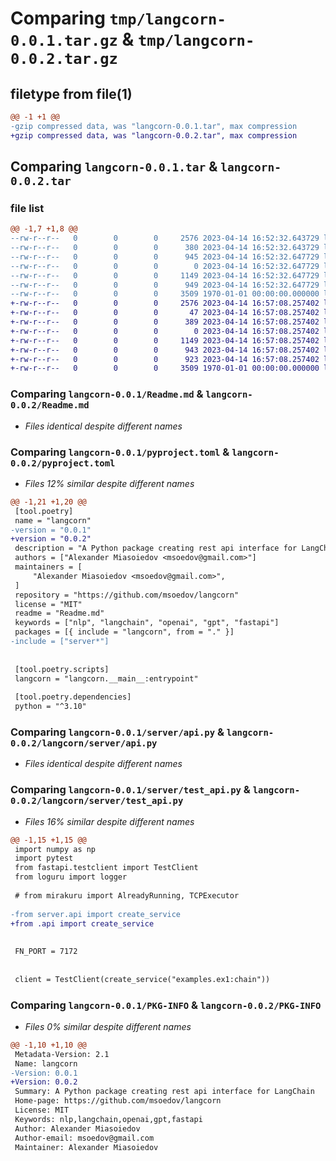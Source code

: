 # Comparing `tmp/langcorn-0.0.1.tar.gz` & `tmp/langcorn-0.0.2.tar.gz`

## filetype from file(1)

```diff
@@ -1 +1 @@
-gzip compressed data, was "langcorn-0.0.1.tar", max compression
+gzip compressed data, was "langcorn-0.0.2.tar", max compression
```

## Comparing `langcorn-0.0.1.tar` & `langcorn-0.0.2.tar`

### file list

```diff
@@ -1,7 +1,8 @@
--rw-r--r--   0        0        0     2576 2023-04-14 16:52:32.643729 langcorn-0.0.1/Readme.md
--rw-r--r--   0        0        0      380 2023-04-14 16:52:32.643729 langcorn-0.0.1/langcorn/__main__.py
--rw-r--r--   0        0        0      945 2023-04-14 16:52:32.647729 langcorn-0.0.1/pyproject.toml
--rw-r--r--   0        0        0        0 2023-04-14 16:52:32.647729 langcorn-0.0.1/server/__init__.py
--rw-r--r--   0        0        0     1149 2023-04-14 16:52:32.647729 langcorn-0.0.1/server/api.py
--rw-r--r--   0        0        0      949 2023-04-14 16:52:32.647729 langcorn-0.0.1/server/test_api.py
--rw-r--r--   0        0        0     3509 1970-01-01 00:00:00.000000 langcorn-0.0.1/PKG-INFO
+-rw-r--r--   0        0        0     2576 2023-04-14 16:57:08.257402 langcorn-0.0.2/Readme.md
+-rw-r--r--   0        0        0       47 2023-04-14 16:57:08.257402 langcorn-0.0.2/langcorn/__init__.py
+-rw-r--r--   0        0        0      389 2023-04-14 16:57:08.257402 langcorn-0.0.2/langcorn/__main__.py
+-rw-r--r--   0        0        0        0 2023-04-14 16:57:08.257402 langcorn-0.0.2/langcorn/server/__init__.py
+-rw-r--r--   0        0        0     1149 2023-04-14 16:57:08.257402 langcorn-0.0.2/langcorn/server/api.py
+-rw-r--r--   0        0        0      943 2023-04-14 16:57:08.257402 langcorn-0.0.2/langcorn/server/test_api.py
+-rw-r--r--   0        0        0      923 2023-04-14 16:57:08.257402 langcorn-0.0.2/pyproject.toml
+-rw-r--r--   0        0        0     3509 1970-01-01 00:00:00.000000 langcorn-0.0.2/PKG-INFO
```

### Comparing `langcorn-0.0.1/Readme.md` & `langcorn-0.0.2/Readme.md`

 * *Files identical despite different names*

### Comparing `langcorn-0.0.1/pyproject.toml` & `langcorn-0.0.2/pyproject.toml`

 * *Files 12% similar despite different names*

```diff
@@ -1,21 +1,20 @@
 [tool.poetry]
 name = "langcorn"
-version = "0.0.1"
+version = "0.0.2"
 description = "A Python package creating rest api interface for LangChain"
 authors = ["Alexander Miasoiedov <msoedov@gmail.com>"]
 maintainers = [
     "Alexander Miasoiedov <msoedov@gmail.com>",
 ]
 repository = "https://github.com/msoedov/langcorn"
 license = "MIT"
 readme = "Readme.md"
 keywords = ["nlp", "langchain", "openai", "gpt", "fastapi"]
 packages = [{ include = "langcorn", from = "." }]
-include = ["server*"]
 
 
 [tool.poetry.scripts]
 langcorn = "langcorn.__main__:entrypoint"
 
 [tool.poetry.dependencies]
 python = "^3.10"
```

### Comparing `langcorn-0.0.1/server/api.py` & `langcorn-0.0.2/langcorn/server/api.py`

 * *Files identical despite different names*

### Comparing `langcorn-0.0.1/server/test_api.py` & `langcorn-0.0.2/langcorn/server/test_api.py`

 * *Files 16% similar despite different names*

```diff
@@ -1,15 +1,15 @@
 import numpy as np
 import pytest
 from fastapi.testclient import TestClient
 from loguru import logger
 
 # from mirakuru import AlreadyRunning, TCPExecutor
 
-from server.api import create_service
+from .api import create_service
 
 
 FN_PORT = 7172
 
 
 client = TestClient(create_service("examples.ex1:chain"))
```

### Comparing `langcorn-0.0.1/PKG-INFO` & `langcorn-0.0.2/PKG-INFO`

 * *Files 0% similar despite different names*

```diff
@@ -1,10 +1,10 @@
 Metadata-Version: 2.1
 Name: langcorn
-Version: 0.0.1
+Version: 0.0.2
 Summary: A Python package creating rest api interface for LangChain
 Home-page: https://github.com/msoedov/langcorn
 License: MIT
 Keywords: nlp,langchain,openai,gpt,fastapi
 Author: Alexander Miasoiedov
 Author-email: msoedov@gmail.com
 Maintainer: Alexander Miasoiedov
```

